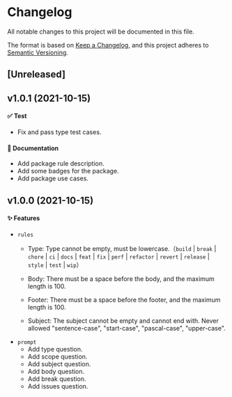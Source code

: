 # Changelog

All notable changes to this project will be documented in this file.

The format is based on [Keep a Changelog](https://keepachangelog.com/en/1.0.0/),
and this project adheres to [Semantic Versioning](https://semver.org/spec/v2.0.0.html).

## [Unreleased]

## v1.0.1 (2021-10-15)

#### ✅ Test
- Fix and pass type test cases.
#### 📝 Documentation
- Add package rule description.
- Add some badges for the package.
- Add package use cases.

## v1.0.0 (2021-10-15)

#### ✨ Features

- `rules`
  - Type: Type cannot be empty, must be lowercase.（`build` | `break` | `chore` | `ci` | `docs` | `feat` | `fix` | `perf` | `refactor` | `revert` | `release` | `style`  | `test` | `wip`）

  - Body: There must be a space before the body, and the maximum length is 100.

  - Footer: There must be a space before the footer, and the maximum length is 100.

  - Subject: The subject cannot be empty and cannot end with. Never allowed "sentence-case", "start-case", "pascal-case", "upper-case".
- `prompt`
  - Add type question.
  - Add scope question.
  - Add subject question.
  - Add body question.
  - Add break question.
  - Add issues question.
